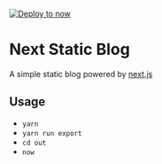   [![Deploy to now](https://deploy.now.sh/static/button.svg)](https://deploy.now.sh/?repo=https://github.com/infiniteluke/blog)

# Next Static Blog
A simple static blog powered by [next.js](https://github.com/zeit/next.js)

## Usage
* `yarn`
* `yarn run export`
* `cd out`
* `now`
